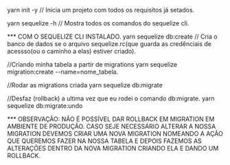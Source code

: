 yarn init -y // Inicia um projeto com todos os requisitos já setados.

yarn sequelize -h // Mostra todos os comandos do sequelize cli.

*** COM O SEQUELIZE CLI INSTALADO.
yarn sequelize db:create // Cria o banco de dados se o arquivo sequelize.rc(que guarda as credênciais de acessso(ou o caminho a elas) estiver criado).

//Criando minha tabela a partir de migrations
yarn sequelize migration:create --name=nome_tabela.

//Rodar as migrations criada
yarn sequelize db:migrate

//Desfaz (rollback) a ultima vez que eu rodei o comando db:migrate.
yarn sequelize db:migrate:undo

*** OBSERVAÇÃO: NÃO É POSSÍVEL DAR ROLLBACK EM MIGRATION EM AMBIENTE DE PRODUÇÃO.
CASO SEJE NECESSÁRIO ALTERAR A NOSSA MIGRATION DEVEMOS CRIAR UMA NOVA MIGRATION NOMEANDO A AÇÃO QUE QUEREMOS FAZER NA NOSSA  TABELA E DEPOIS FAZEMOS AS ALTERAÇÕES DENTRO DA NOVA MIGRATION CRIANDO ELA E DANDO UM ROLLBACK.
